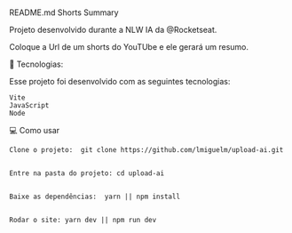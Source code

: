 #
README.md
Shorts Summary

Projeto desenvolvido durante a NLW IA da @Rocketseat.

Coloque a Url de um shorts do YouTUbe e ele gerará um resumo.

🚀 Tecnologias:

Esse projeto foi desenvolvido com as seguintes tecnologias:

    Vite
    JavaScript
    Node


💻 Como usar

    Clone o projeto:  git clone https://github.com/lmiguelm/upload-ai.git


    Entre na pasta do projeto: cd upload-ai


    Baixe as dependências:  yarn || npm install


    Rodar o site: yarn dev || npm run dev
